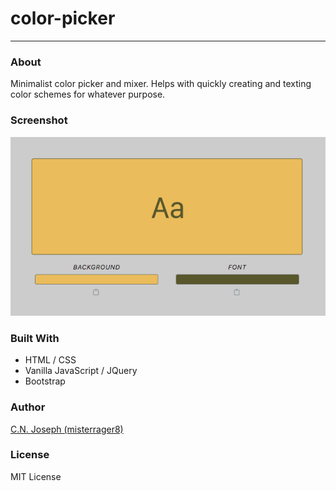 # color-picker
---

### About

Minimalist color picker and mixer. Helps with quickly creating and texting color schemes for whatever purpose.

### Screenshot

![screenshot1](/docs/screenshot1.png)

### Built With

- HTML / CSS
- Vanilla JavaScript / JQuery
- Bootstrap

### Author

[C.N. Joseph (misterrager8)](https://github.com/misterrager8/)

### License

MIT License
